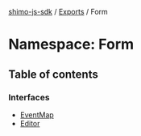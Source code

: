 [shimo-js-sdk](/README.md) / [Exports](/modules.md) / Form

# Namespace: Form

## Table of contents

### Interfaces

- [EventMap](/interfaces/Form.EventMap.md)
- [Editor](/interfaces/Form.Editor.md)
